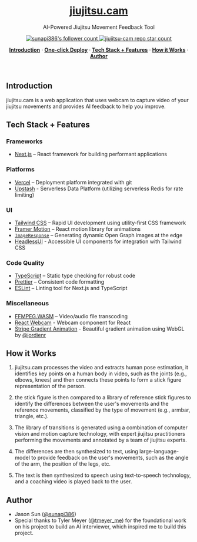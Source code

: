 <a href="https://demo.jiujitsu.cam">
  <h1 align="center">jiujitsu.cam</h1>
</a>

<p align="center">
  AI-Powered Jiujitsu Movement Feedback Tool
</p>

<p align="center">
  <a href="https://twitter.com/sunapi386">
    <img src="https://img.shields.io/twitter/follow/sunapi386?style=flat&label=Follow&logo=twitter&color=0bf&logoColor=fff" alt="sunapi386's follower count" />
  </a>
  <a href="https://github.com/sunapi386/jiujitsu-cam">
    <img src="https://img.shields.io/github/stars/sunapi386/jiujitsu-cam?label=sunapi386%2Fjiujitsu-cam" alt="jiujitsu-cam repo star count" />
  </a>
</p>

<p align="center">
  <a href="#introduction"><strong>Introduction</strong></a> ·
  <a href="#one-click-deploy"><strong>One-click Deploy</strong></a> ·
  <a href="#tech-stack--features"><strong>Tech Stack + Features</strong></a> ·
  <a href="#how-it-works"><strong>How it Works</strong></a> ·
  <a href="#author"><strong>Author</strong></a>
</p>
<br/>

## Introduction

jiujitsu.cam is a web application that uses webcam to capture video of your jiujitsu movements and provides AI feedback to help you improve.

## Tech Stack + Features

### Frameworks

- [Next.js](https://nextjs.org/) – React framework for building performant applications

### Platforms

- [Vercel](https://vercel.com/) – Deployment platform integrated with git
- [Upstash](https://upstash.com/) - Serverless Data Platform (utilizing serverless Redis for rate limiting)

### UI

- [Tailwind CSS](https://tailwindcss.com/) – Rapid UI development using utility-first CSS framework
- [Framer Motion](https://framer.com/motion) – React motion library for animations
- [`ImageResponse`](https://beta.nextjs.org/docs/api-reference/image-response) – Generating dynamic Open Graph images at the edge
- [HeadlessUI](https://headlessui.com/) - Accessible UI components for integration with Tailwind CSS

### Code Quality

- [TypeScript](https://www.typescriptlang.org/) – Static type checking for robust code
- [Prettier](https://prettier.io/) – Consistent code formatting
- [ESLint](https://eslint.org/) – Linting tool for Next.js and TypeScript

### Miscellaneous

- [FFMPEG.WASM](https://ffmpegwasm.netlify.app/) – Video/audio file transcoding
- [React Webcam](https://github.com/mozmorris/react-webcam) - Webcam component for React
- [Stripe Gradient Animation](https://whatamesh.vercel.app/) - Beautiful gradient animation using WebGL by [@jordienr](https://twitter.com/jordienr)

## How it Works

1. jiujitsu.cam processes the video and extracts human pose estimation, it identifies key points on a human body in video, such as the joints (e.g., elbows, knees) and then connects these points to form a stick figure representation of the person.

1. the stick figure is then compared to a library of reference stick figures to identify the differences between the user's movements and the reference movements, classified by the type of movement (e.g., armbar, triangle, etc.).

1. The library of transitions is generated using a combination of computer vision and motion capture technology, with expert jiujitsu practitioners performing the movements and annotated by a team of jiujitsu experts.

1. The differences are then synthesized to text, using large-language-model to provide feedback on the user's movements, such as the angle of the arm, the position of the legs, etc.

1. The text is then synthesized to speech using text-to-speech technology, and a coaching video is played back to the user.

## Author

- Jason Sun ([@sunapi386](https://twitter.com/sunapi386))
- Special thanks to Tyler Meyer ([@tmeyer_me](https://twitter.com/tmeyer_me)) for the foundational work on his project to build an AI interviewer, which inspired me to build this project.
